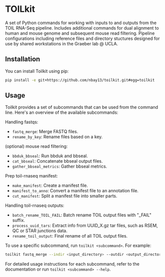 # TOILkit

A set of Python commands for working with inputs to and outputs from the TOIL RNA-Seq pipeline. Includes additional commands for dual alignment to human and mouse genome and subsequent mouse read filtering. Pipeline configurations including reference files and directory stuctures designed for use by shared workstations in the Graeber lab @ UCLA. 

## Installation

You can install Toilkit using pip:

```bash
pip install -e git+https://github.com/nbay13/toilkit.git#egg=toilkit
```

## Usage

Toilkit provides a set of subcommands that can be used from the command line. Here's an overview of the available subcommands:

Handling fastqs:
- `fastq_merge`: Merge FASTQ files.
- `rename_by_key`: Rename files based on a key.

(optional) mouse read filtering:
- `bbduk_bbseal`: Run bbduk and bbseal.
- `cat_bbseal`: Concatenate bbseal output files.
- `gather_bbseal_metrics`: Gather bbseal metrics.

Prep toil-rnaseq manifest:
- `make_manifest`: Create a manifest file.
- `manifest_to_anno`: Convert a manifest file to an annotation file.
- `cut_manifest`: Split a manifest file into smaller parts.

Handling toil-rnaseq outputs:
- `batch_rename_TOIL_FAIL`: Batch rename TOIL output files with "_FAIL" suffix.
- `process_uuid_tars`: Extract info from UUID_X.gz tar files, such as RSEM, QC or STAR junctions data.
- `rename_toil_output`: Final rename of all TOIL output files.



To use a specific subcommand, run `toilkit <subcommand>`. For example:

```bash
toilkit fastq_merge --indir <input_directory> --outdir <output_directory>
```

For detailed usage instructions for each subcommand, refer to the documentation or run `toilkit <subcommand> --help`.

```
